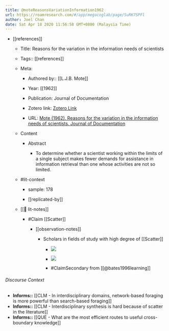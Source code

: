 ```yaml
---
title: @moteReasonsVariationInformation1962
url: https://roamresearch.com/#/app/megacoglab/page/SuRK7SPFl
author: Joel Chan
date: Sat Apr 18 2020 11:56:58 GMT+0800 (Malaysia Time)
---
```


- [[references]]

    - Title: Reasons for the variation in the information needs of scientists

    - Tags:: [[references]]

    - Meta:

        - Authored by:: [[L.J.B. Mote]]

        - Year: [[1962]]

        - Publication: Journal of Documentation

        - Zotero link: [Zotero Link](zotero://select/items/7_BSTW5G7S)

        - URL: [Mote (1962). Reasons for the variation in the information needs of scientists. Journal of Documentation](https://doi.org/10.1108/eb026319)

    - Content

        - Abstract

            - To determine whether a scientist working within the limits of a single subject makes fewer demands for assistance in information retrieval than one whose activities are not so limited.

    - #lit-context

        - sample: 178

        - [[replicated-by]]

    - [[📝 lit-notes]]

        - #Claim  [[Scatter]]

            - [[observation-notes]]

                - Scholars in fields of study with high degree of [[Scatter]]

                    - ![](https://firebasestorage.googleapis.com/v0/b/firescript-577a2.appspot.com/o/imgs%2Fapp%2Fmegacoglab%2FHss0vOXz0O?alt=media&token=547e704c-99e5-44c9-87cd-d79c1b11ff32)

                    - ![](https://firebasestorage.googleapis.com/v0/b/firescript-577a2.appspot.com/o/imgs%2Fapp%2Fmegacoglab%2FZl53foVGHf.png?alt=media&token=6d978df5-ced5-4311-a799-0fb89dd85803)

                    - #ClaimSecondary from [[@bates1996learning]]

###### Discourse Context

- **Informs::** [[CLM - In interdisciplinary domains, network-based foraging is more powerful than search-based foraging]]
- **Informs::** [[CLM - Interdisciplinary synthesis is hard because of scatter in the literature]]
- **Informs::** [[QUE - What are the most efficient routes to useful cross-boundary knowledge]]
